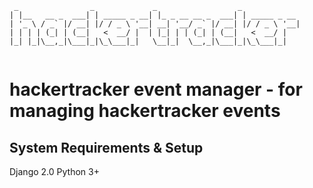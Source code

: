 ```
 _                _             _                  _             
| |__   __ _  ___| | _____ _ __| |_ _ __ __ _  ___| | _____ _ __ 
| '_ \ / _` |/ __| |/ / _ \ '__| __| '__/ _` |/ __| |/ / _ \ '__|
| | | | (_| | (__|   <  __/ |  | |_| | | (_| | (__|   <  __/ |   
|_| |_|\__,_|\___|_|\_\___|_|   \__|_|  \__,_|\___|_|\_\___|_|   
                                                                 
```

hackertracker event manager - for managing hackertracker events
===

System Requirements & Setup
----

Django 2.0
Python 3+
